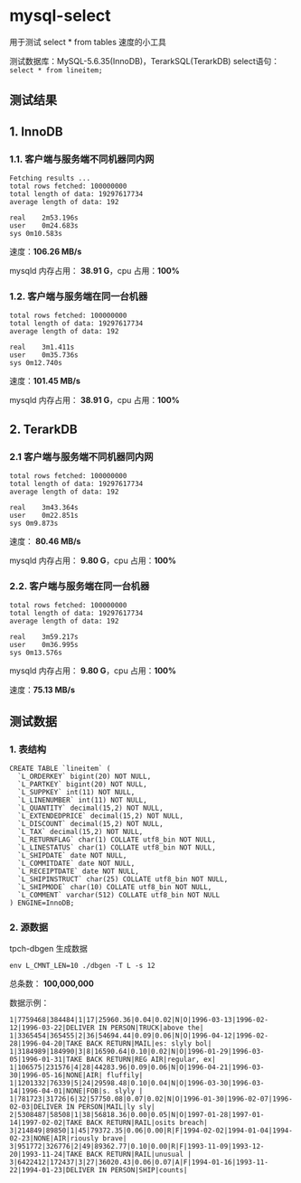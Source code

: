 # mysql-select

用于测试 select * from tables 速度的小工具

测试数据库：MySQL-5.6.35(InnoDB)，TerarkSQL(TerarkDB)
select语句：`select * from lineitem;`

## 测试结果

## 1. InnoDB

### 1.1. 客户端与服务端不同机器同内网

```
Fetching results ...
total rows fetched: 100000000
total length of data: 19297617734
average length of data: 192

real	2m53.196s
user	0m24.683s
sys	0m10.583s
```

速度：**106.26 MB/s**

mysqld 内存占用： **38.91 G**，cpu 占用：**100%**

### 1.2. 客户端与服务端在同一台机器

```
total rows fetched: 100000000
total length of data: 19297617734
average length of data: 192

real	3m1.411s
user	0m35.736s
sys	0m12.740s
```

速度：**101.45 MB/s**

mysqld 内存占用： **38.91 G**，cpu 占用：**100%**

## 2. TerarkDB

### 2.1 客户端与服务端不同机器同内网

```
total rows fetched: 100000000
total length of data: 19297617734
average length of data: 192

real	3m43.364s
user	0m22.851s
sys	0m9.873s
```

速度： **80.46 MB/s**

mysqld 内存占用： **9.80 G**，cpu 占用：**100%**

### 2.2. 客户端与服务端在同一台机器

```
total rows fetched: 100000000
total length of data: 19297617734
average length of data: 192

real	3m59.217s
user	0m36.995s
sys	0m13.576s
```

mysqld 内存占用： **9.80 G**，cpu 占用：**100%**

速度：**75.13 MB/s**

## 测试数据

### 1. 表结构

```
CREATE TABLE `lineitem` (
  `L_ORDERKEY` bigint(20) NOT NULL,
  `L_PARTKEY` bigint(20) NOT NULL,
  `L_SUPPKEY` int(11) NOT NULL,
  `L_LINENUMBER` int(11) NOT NULL,
  `L_QUANTITY` decimal(15,2) NOT NULL,
  `L_EXTENDEDPRICE` decimal(15,2) NOT NULL,
  `L_DISCOUNT` decimal(15,2) NOT NULL,
  `L_TAX` decimal(15,2) NOT NULL,
  `L_RETURNFLAG` char(1) COLLATE utf8_bin NOT NULL,
  `L_LINESTATUS` char(1) COLLATE utf8_bin NOT NULL,
  `L_SHIPDATE` date NOT NULL,
  `L_COMMITDATE` date NOT NULL,
  `L_RECEIPTDATE` date NOT NULL,
  `L_SHIPINSTRUCT` char(25) COLLATE utf8_bin NOT NULL,
  `L_SHIPMODE` char(10) COLLATE utf8_bin NOT NULL,
  `L_COMMENT` varchar(512) COLLATE utf8_bin NOT NULL
) ENGINE=InnoDB;
```

### 2. 源数据

tpch-dbgen 生成数据

```
env L_CMNT_LEN=10 ./dbgen -T L -s 12
```

总条数： **100,000,000**

数据示例：

```
1|7759468|384484|1|17|25960.36|0.04|0.02|N|O|1996-03-13|1996-02-12|1996-03-22|DELIVER IN PERSON|TRUCK|above the|
1|3365454|365455|2|36|54694.44|0.09|0.06|N|O|1996-04-12|1996-02-28|1996-04-20|TAKE BACK RETURN|MAIL|es: slyly bol|
1|3184989|184990|3|8|16590.64|0.10|0.02|N|O|1996-01-29|1996-03-05|1996-01-31|TAKE BACK RETURN|REG AIR|regular, ex|
1|106575|231576|4|28|44283.96|0.09|0.06|N|O|1996-04-21|1996-03-30|1996-05-16|NONE|AIR| fluffily|
1|1201332|76339|5|24|29598.48|0.10|0.04|N|O|1996-03-30|1996-03-14|1996-04-01|NONE|FOB|s. slyly |
1|781723|31726|6|32|57750.08|0.07|0.02|N|O|1996-01-30|1996-02-07|1996-02-03|DELIVER IN PERSON|MAIL|ly sly|
2|5308487|58508|1|38|56818.36|0.00|0.05|N|O|1997-01-28|1997-01-14|1997-02-02|TAKE BACK RETURN|RAIL|osits breach|
3|214849|89850|1|45|79372.35|0.06|0.00|R|F|1994-02-02|1994-01-04|1994-02-23|NONE|AIR|riously brave|
3|951772|326776|2|49|89362.77|0.10|0.00|R|F|1993-11-09|1993-12-20|1993-11-24|TAKE BACK RETURN|RAIL|unusual |
3|6422412|172437|3|27|36020.43|0.06|0.07|A|F|1994-01-16|1993-11-22|1994-01-23|DELIVER IN PERSON|SHIP|counts|
```
